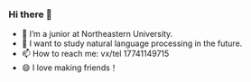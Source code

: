 ### Hi there 👋

- 🔭 I’m a junior at Northeastern University.
- 👯 I want to study natural language processing in the future.
- 📫 How to reach me: vx/tel 17741149715
- 😄 I love making friends！

